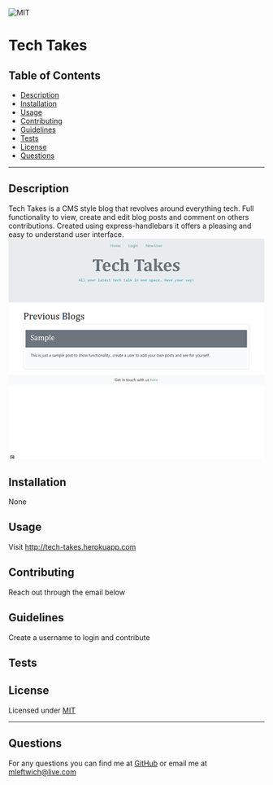 
  ![MIT](https://img.shields.io/static/v1?label=License&message=MIT&color=green)
  # Tech Takes
  
  ## Table of Contents
  * [Description](#description)
  * [Installation](#installation)
  * [Usage](#usage)
  * [Contributing](#contributing)
  * [Guidelines](#guidelines)
  * [Tests](#tests)
  * [License](#license)
  * [Questions](#questions)
---

  ## Description
  Tech Takes is a CMS style blog that revolves around everything tech. Full functionality to view, create and edit blog posts and comment on others contributions. Created using express-handlebars it offers a pleasing and easy to understand user interface.
  ![screenshot](./assets/imgs/screenshot.png)

  ## Installation
   None


  ## Usage
   Visit http://tech-takes.herokuapp.com


  ## Contributing
   Reach out through the email below


  ## Guidelines
   Create a username to login and contribute


  ## Tests
   


  ## License
   Licensed under [MIT](https://opensource.org/licenses/MIT) 

   ---

  ## Questions
   For any questions you can find me at [GitHub](https://github.com/mleftwich) or email me at [mleftwich@live.com](mailto:mleftwich@live.com) 
